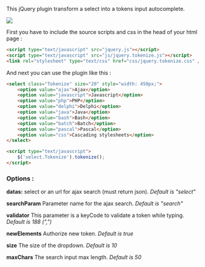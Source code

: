 This jQuery plugin transform a select into a tokens input autocomplete.

![](http://doc.zellerda.com/tokenize/screenshot.png)

First you have to include the source scripts and css in the head of your html page :

```html
<script type="text/javascript" src="jquery.js"></script>
<script type="text/javascript" src="js/jquery.tokenize.js"></script>
<link rel="stylesheet" type="text/css" href="css/jquery.tokenize.css" />
```

And next you can use the plugin like this :

```html
<select class="Tokenize" size="20" style="width: 450px;">
    <option value="ajax">Ajax</option>
    <option value="javascript">Javascript</option>
    <option value="php">PHP</option>
    <option value="delphi">Delphi</option>
    <option value="java">Java</option>
    <option value="bash">Bash</option>
    <option value="batch">Batch</option>
    <option value="pascal">Pascal</option>
    <option value="css">Cascading stylesheets</option>
</select>

<script type="text/javascript">
    $('select.Tokenize').tokenize();
</script>
```

### Options :

**datas:**
select or an url for ajax search (must return json).
_Default is "select"_

**searchParam**
Parameter name for the ajax search.
_Default is "search"_

**validator**
This parameter is a keyCode to validate a token while typing.
_Default is 188 (",")_

**newElements**
Authorize new token.
_Default is true_

**size**
The size of the dropdown.
_Default is 10_

**maxChars**
The search input max length.
_Default is 50_